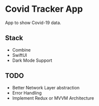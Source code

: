 # Covid Tracker App

App to show Covid-19 data.

## Stack

- Combine
- SwiftUI
- Dark Mode Support


## TODO

- Better Network Layer abstraction
- Error Handling
- Implement Redux or MVVM Architecture
  